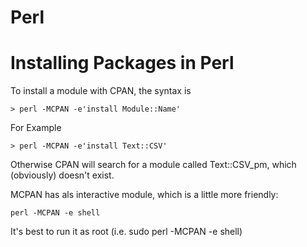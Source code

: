 # Perl

# Installing Packages in Perl


To install a module with CPAN, the syntax is

```
> perl -MCPAN -e'install Module::Name'
```

For Example
```
> perl -MCPAN -e'install Text::CSV'
```

Otherwise CPAN will search for a module called Text::CSV_pm, which (obviously) doesn't exist.

MCPAN has als interactive module, which is a little more friendly:
```
perl -MCPAN -e shell
```

It's best to run it as root (i.e. sudo perl -MCPAN -e shell)
